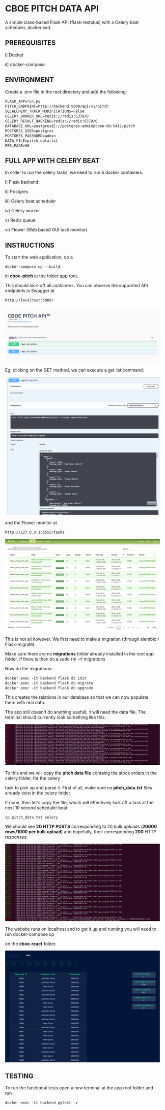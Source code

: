 # CBOE PITCH DATA API
A simple class-based Flask API (flask-restplus) with a Celery beat scheduler, dockerised.


PREREQUISITES
-------------
i) Docker

ii) docker-compose

ENVIRONMENT
-----------

Create a .env file in the root directory and add the following:

    FLASK_APP=run.py
    PITCH_ENDPOINT=http://backend:5000/api/v1/pitch
    SQLALCHEMY_TRACK_MODIFICATIONS=False
    CELERY_BROKER_URL=redis://redis:6379/0
    CELERY_RESULT_BACKEND=redis://redis:6379/0
    DATABASE_URL=postgresql://postgres:admin@cboe-db:5432/pitch
    POSTGRES_USER=postgres
    POSTGRES_PASSWORD=admin
    DATA_FILE=pitch_data.txt
    PER_PAGE=50


FULL APP WITH CELERY BEAT
-------------------------

In order to run the celery tasks, we need to run 6 docker containers.

i) Flask backend

ii) Postgres

iii) Celery beat scheduler

iv) Celery worker

v) Redis queue

vi) Flower (Web based GUI task monitor)


INSTRUCTIONS
------------

To start the web application, do a

    docker-compose up --build 
    
in **cboe-pitch** at the folder app root.
    
This should kick-off all containers. You can observe the supported API endpoints in Swagger at

    http://localhost:5000/
    
![alt text](images/swagger1.png)

Eg. clicking on the GET method, we can execute a get list command:

![alt text](images/swagger2-post.png)

and the Flower monitor at 

    http://127.0.0.1:5555/tasks
    
![alt text](images/flower.png)

This is not all however. We first need to make a migration (through alembic / Flask-migrate).

Make sure there are no **migrations** folder already installed in the root app folder. If there is then do a 
    sudo rm -rf migrations

Now do the migrations:

    docker exec -it backend flask db init
    docker exec -it backend flask db migrate
    docker exec -it backend flask db upgrade

This creates the relations in our database so that we can now populate them with real data. 

The app still doesn't do anything usefull, it will need the data file. The terminal should currently look something like this:


![alt text](images/term-no-tasks.png)


To this end we will copy the **pitch data file** containg the stock orders in the celery folder, for the celery

task to pick up and parse it. First of all, make sure no **pitch_data.txt** files already exist in the celery folder.

If none, then let's copy the file, which will effectively kick off a task at the next 10 second scheduler beat:
    
    cp pitch_data.txt celery
    
We should see **20 HTTP POSTS** corresponding to 20 bulk uploads (**20000 rows/1000 per bulk upload**) and hopefully, their corresponding **200** HTTP responses:

![alt text](images/term-with-tasks.png)

The website runs on localhost and to get it up and running you will need 
to run 
    docker-compose up 

on the **cboe-react** folder.

![alt text](images/cboe-website.png)

TESTING
-------

To run the functional tests open a new terminal at the app root folder and run

    docker exec -it backend pytest -v
